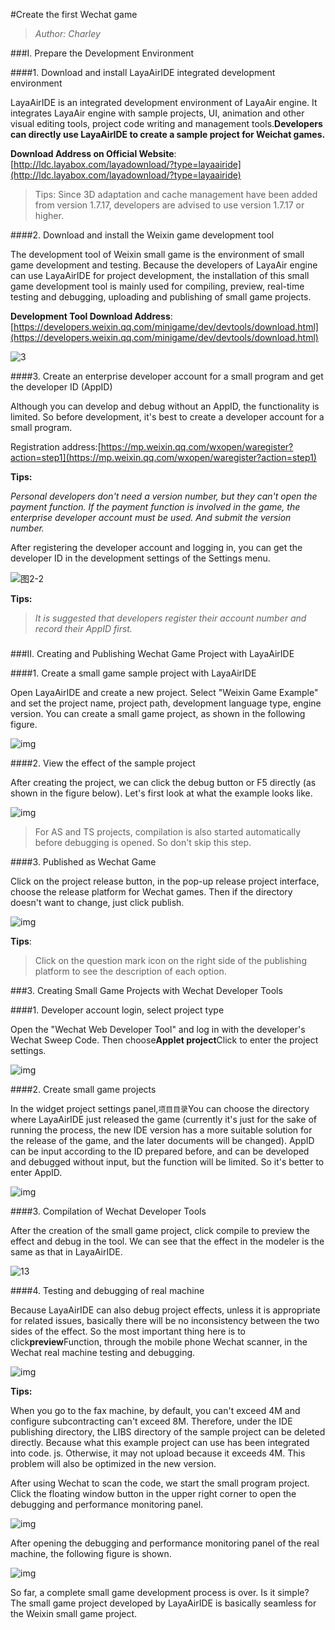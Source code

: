 #Create the first Wechat game

>*Author: Charley*

###I. Prepare the Development Environment

####1. Download and install LayaAirIDE integrated development environment

LayaAirIDE is an integrated development environment of LayaAir engine. It integrates LayaAir engine with sample projects, UI, animation and other visual editing tools, project code writing and management tools.**Developers can directly use LayaAirIDE to create a sample project for Weichat games.**

**Download Address on Official Website**:[http://ldc.layabox.com/layadownload/?type=layaairide](http://ldc.layabox.com/layadownload/?type=layaairide)

> Tips: Since 3D adaptation and cache management have been added from version 1.7.17, developers are advised to use version 1.7.17 or higher.



####2. Download and install the Weixin game development tool

The development tool of Weixin small game is the environment of small game development and testing. Because the developers of LayaAir engine can use LayaAirIDE for project development, the installation of this small game development tool is mainly used for compiling, preview, real-time testing and debugging, uploading and publishing of small game projects.

**Development Tool Download Address**:
[https://developers.weixin.qq.com/minigame/dev/devtools/download.html](https://developers.weixin.qq.com/minigame/dev/devtools/download.html)

![3](img/3.png)  







####3. Create an enterprise developer account for a small program and get the developer ID (AppID)

Although you can develop and debug without an AppID, the functionality is limited. So before development, it's best to create a developer account for a small program.

Registration address:[https://mp.weixin.qq.com/wxopen/waregister?action=step1](https://mp.weixin.qq.com/wxopen/waregister?action=step1)

**Tips:**

*Personal developers don't need a version number, but they can't open the payment function. If the payment function is involved in the game, the enterprise developer account must be used. And submit the version number.*

After registering the developer account and logging in, you can get the developer ID in the development settings of the Settings menu.

![图2-2](img/2-2.png)

**Tips:**

>*It is suggested that developers register their account number and record their AppID first.*

### 

###II. Creating and Publishing Wechat Game Project with LayaAirIDE

####1. Create a small game sample project with LayaAirIDE

Open LayaAirIDE and create a new project. Select "Weixin Game Example" and set the project name, project path, development language type, engine version. You can create a small game project, as shown in the following figure.

![img](img/5.png)



####2. View the effect of the sample project

After creating the project, we can click the debug button or F5 directly (as shown in the figure below). Let's first look at what the example looks like.

![img](img/5.jpg)  


> For AS and TS projects, compilation is also started automatically before debugging is opened. So don't skip this step.

####3. Published as Wechat Game

Click on the project release button, in the pop-up release project interface, choose the release platform for Wechat games. Then if the directory doesn't want to change, just click publish.

![img](img/7.png) 


**Tips**:

> Click on the question mark icon on the right side of the publishing platform to see the description of each option.



###3. Creating Small Game Projects with Wechat Developer Tools

####1. Developer account login, select project type

Open the "Wechat Web Developer Tool" and log in with the developer's Wechat Sweep Code. Then choose**Applet project**Click to enter the project settings.

![img](img/8.png) 



####2. Create small game projects

In the widget project settings panel,`项目目录`You can choose the directory where LayaAirIDE just released the game (currently it's just for the sake of running the process, the new IDE version has a more suitable solution for the release of the game, and the later documents will be changed). AppID can be input according to the ID prepared before, and can be developed and debugged without input, but the function will be limited. So it's better to enter AppID.

![img](img/8-1.png) 











####3. Compilation of Wechat Developer Tools

After the creation of the small game project, click compile to preview the effect and debug in the tool. We can see that the effect in the modeler is the same as that in LayaAirIDE.

![13](img/13.png) 







####4. Testing and debugging of real machine

Because LayaAirIDE can also debug project effects, unless it is appropriate for related issues, basically there will be no inconsistency between the two sides of the effect. So the most important thing here is to click**preview**Function, through the mobile phone Wechat scanner, in the Wechat real machine testing and debugging.

![img](img/14.png) 


**Tips:**

When you go to the fax machine, by default, you can't exceed 4M and configure subcontracting can't exceed 8M. Therefore, under the IDE publishing directory, the LIBS directory of the sample project can be deleted directly. Because what this example project can use has been integrated into code. js. Otherwise, it may not upload because it exceeds 4M. This problem will also be optimized in the new version.







After using Wechat to scan the code, we start the small program project. Click the floating window button in the upper right corner to open the debugging and performance monitoring panel.

![img](img/10.png)

After opening the debugging and performance monitoring panel of the real machine, the following figure is shown.

![img](img/11.png) 




So far, a complete small game development process is over. Is it simple? The small game project developed by LayaAirIDE is basically seamless for the Weixin small game project.